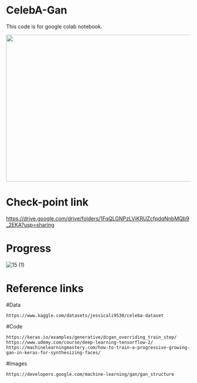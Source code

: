 # CelebA-Gan
This code is for google colab notebook.

<img src="https://developers.google.com/static/machine-learning/gan/images/gan_diagram.svg" width = "600" height="400">


# Check-point link

https://drive.google.com/drive/folders/1FqQLGNPzLViKRUZcfpdqNnbMQb9_2EKA?usp=sharing


# Progress

![15 (1)](https://user-images.githubusercontent.com/111392592/185004297-8a50027e-82dc-4a1f-a917-813854ab81a3.png)


# Reference links
  #Data
  
    https://www.kaggle.com/datasets/jessicali9530/celeba-dataset
    
  #Code
  
    https://keras.io/examples/generative/dcgan_overriding_train_step/
    https://www.udemy.com/course/deep-learning-tensorflow-2/
    https://machinelearningmastery.com/how-to-train-a-progressive-growing-gan-in-keras-for-synthesizing-faces/
    
  #Images
  
    https://developers.google.com/machine-learning/gan/gan_structure
